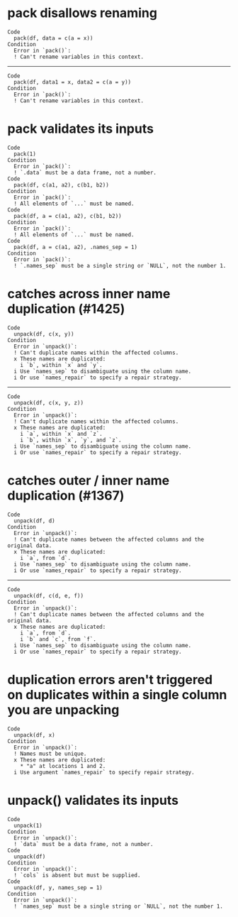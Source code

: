 # pack disallows renaming

    Code
      pack(df, data = c(a = x))
    Condition
      Error in `pack()`:
      ! Can't rename variables in this context.

---

    Code
      pack(df, data1 = x, data2 = c(a = y))
    Condition
      Error in `pack()`:
      ! Can't rename variables in this context.

# pack validates its inputs

    Code
      pack(1)
    Condition
      Error in `pack()`:
      ! `.data` must be a data frame, not a number.
    Code
      pack(df, c(a1, a2), c(b1, b2))
    Condition
      Error in `pack()`:
      ! All elements of `...` must be named.
    Code
      pack(df, a = c(a1, a2), c(b1, b2))
    Condition
      Error in `pack()`:
      ! All elements of `...` must be named.
    Code
      pack(df, a = c(a1, a2), .names_sep = 1)
    Condition
      Error in `pack()`:
      ! `.names_sep` must be a single string or `NULL`, not the number 1.

# catches across inner name duplication (#1425)

    Code
      unpack(df, c(x, y))
    Condition
      Error in `unpack()`:
      ! Can't duplicate names within the affected columns.
      x These names are duplicated:
        i `b`, within `x` and `y`.
      i Use `names_sep` to disambiguate using the column name.
      i Or use `names_repair` to specify a repair strategy.

---

    Code
      unpack(df, c(x, y, z))
    Condition
      Error in `unpack()`:
      ! Can't duplicate names within the affected columns.
      x These names are duplicated:
        i `a`, within `x` and `z`.
        i `b`, within `x`, `y`, and `z`.
      i Use `names_sep` to disambiguate using the column name.
      i Or use `names_repair` to specify a repair strategy.

# catches outer / inner name duplication (#1367)

    Code
      unpack(df, d)
    Condition
      Error in `unpack()`:
      ! Can't duplicate names between the affected columns and the original data.
      x These names are duplicated:
        i `a`, from `d`.
      i Use `names_sep` to disambiguate using the column name.
      i Or use `names_repair` to specify a repair strategy.

---

    Code
      unpack(df, c(d, e, f))
    Condition
      Error in `unpack()`:
      ! Can't duplicate names between the affected columns and the original data.
      x These names are duplicated:
        i `a`, from `d`.
        i `b` and `c`, from `f`.
      i Use `names_sep` to disambiguate using the column name.
      i Or use `names_repair` to specify a repair strategy.

# duplication errors aren't triggered on duplicates within a single column you are unpacking

    Code
      unpack(df, x)
    Condition
      Error in `unpack()`:
      ! Names must be unique.
      x These names are duplicated:
        * "a" at locations 1 and 2.
      i Use argument `names_repair` to specify repair strategy.

# unpack() validates its inputs

    Code
      unpack(1)
    Condition
      Error in `unpack()`:
      ! `data` must be a data frame, not a number.
    Code
      unpack(df)
    Condition
      Error in `unpack()`:
      ! `cols` is absent but must be supplied.
    Code
      unpack(df, y, names_sep = 1)
    Condition
      Error in `unpack()`:
      ! `names_sep` must be a single string or `NULL`, not the number 1.

